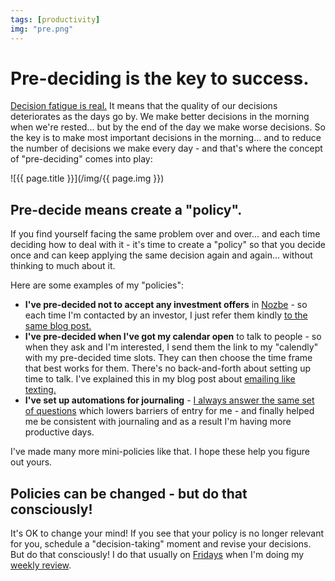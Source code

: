 ```yaml
---
tags: [productivity]
img: "pre.png"
---
```


# Pre-deciding is the key to success.

[Decision fatigue is real.](https://en.m.wikipedia.org/wiki/Decision_fatigue) It means that the quality of our decisions deteriorates as the days go by. We make better decisions in the morning when we're rested... but by the end of the day we make worse decisions. So the key is to make most important decisions in the morning... and to reduce the number of decisions we make every day - and that's where the concept of "pre-deciding" comes into play:

<!--More-->

![{{ page.title }}](/img/{{ page.img }})

## Pre-decide means create a "policy".

If you find yourself facing the same problem over and over... and each time deciding how to deal with it - it's time to create a "policy" so that you decide once and can keep applying the same decision again and again... without thinking to much about it.

Here are some examples of my "policies":

- **I've pre-decided not to accept any investment offers** in [Nozbe][n] - so each time I'm contacted by an investor, I just refer them kindly [to the same blog post.](https://sliwinski.com/investors)
- **I've pre-decided when I've got my calendar open** to talk to people - so when they ask and I'm interested, I send them the link to my "calendly" with my pre-decided time slots. They can then choose the time frame that best works for them. There's no back-and-forth about setting up time to talk. I've explained this in my blog post about [emailing like texting.](https://sliwinski.com/emailing-like-texting)
- **I've set up automations for journaling** - [I always answer the same set of questions](https://sliwinski.com/journaling) which lowers barriers of entry for me - and finally helped me be consistent with journaling and as a result I'm having more productive days.

I've made many more mini-policies like that. I hope these help you figure out yours.

## Policies can be changed - but do that consciously!

It's OK to change your mind! If you see that your policy is no longer relevant for you, schedule a "decision-taking" moment and revise your decisions. But do that consciously! I do that usually on [Fridays](https://sliwinski.com/tgif) when I'm doing my [weekly review](https://sliwinski.com/weekly-review).

[n]: https://michael.gratis/nozbe
[p]: /podcast